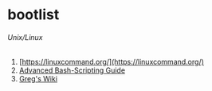 # bootlist

###### Unix/Linux
1. [https://linuxcommand.org/](https://linuxcommand.org/)
2. [Advanced Bash-Scripting Guide](https://tldp.org/LDP/abs/html/index.html)
3. [Greg's Wiki](https://mywiki.wooledge.org/)
